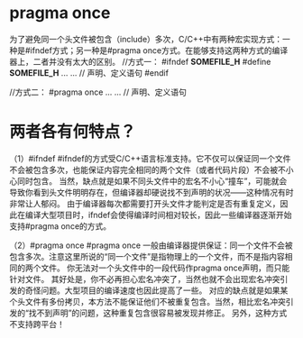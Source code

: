 # pragma once
为了避免同一个头文件被包含（include）多次，C/C++中有两种宏实现方式：一种是#ifndef方式；另一种是#pragma once方式。在能够支持这两种方式的编译器上，二者并没有太大的区别。
//方式一：
#ifndef   __SOMEFILE_H__
#define   __SOMEFILE_H__
... ... // 声明、定义语句
#endif

//方式二：
#pragma once
... ... // 声明、定义语句

# 两者各有何特点？
（1）#ifndef
  #ifndef的方式受C/C++语言标准支持。它不仅可以保证同一个文件不会被包含多次，也能保证内容完全相同的两个文件（或者代码片段）不会被不小心同时包含。
  当然，缺点就是如果不同头文件中的宏名不小心“撞车”，可能就会导致你看到头文件明明存在，但编译器却硬说找不到声明的状况——这种情况有时非常让人郁闷。
  由于编译器每次都需要打开头文件才能判定是否有重复定义，因此在编译大型项目时，ifndef会使得编译时间相对较长，因此一些编译器逐渐开始支持#pragma once的方式。
  
（2）#pragma once
  #pragma once 一般由编译器提供保证：同一个文件不会被包含多次。注意这里所说的“同一个文件”是指物理上的一个文件，而不是指内容相同的两个文件。
  你无法对一个头文件中的一段代码作pragma once声明，而只能针对文件。
  其好处是，你不必再担心宏名冲突了，当然也就不会出现宏名冲突引发的奇怪问题。大型项目的编译速度也因此提高了一些。
  对应的缺点就是如果某个头文件有多份拷贝，本方法不能保证他们不被重复包含。当然，相比宏名冲突引发的“找不到声明”的问题，这种重复包含很容易被发现并修正。
  另外，这种方式不支持跨平台！
